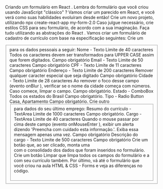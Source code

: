 Criando um formulário em React .
Lembra do formulário que você criou usando JavaScript "clássico" ? Vamos criar um parecido em React, e você verá como suas habilidades evoluíram desde então!
Crie um novo projeto, utilizando npx create-react-app my-form-2.0
Caso julgue necessário, crie estilos CSS para seu formulário, de acordo com a sua imaginação.
Faça tudo utilizando as abstrações do React .
Vamos criar um formulário de cadastro de currículo com base na especificação seguintes:
Crie um <fieldset> para os dados pessoais a seguir:
Nome - Texto
Limite de 40 caracteres
Todos os caracteres devem ser transformados para UPPER CASE assim que forem digitados.
Campo obrigatório
Email - Texto
Limite de 50 caracteres
Campo obrigatório
CPF - Texto
Limite de 11 caracteres
Campo obrigatório
Endereço - Texto
Limite de 200 caracteres
Remover qualquer caracter especial que seja digitado
Campo obrigatório
Cidade - Texto
Limite de 28 caracteres
Ao remover o foco desse campo (evento onBlur ), verificar se o nome da cidade começa com números. Caso comece, limpar o campo.
Campo obrigatório.
Estado - ComboBox
Todos os estados do Brasil
Campo obrigatório.
Tipo - Radio Button
Casa, Apartamento
Campo obrigatório.
Crie outro <fieldset> para dados do seu último emprego:
Resumo do currículo - TextArea
Limite de 1000 caracteres
Campo obrigatório.
Cargo - TextArea
Limite de 40 caracteres
Quando o mouse passar por cima deste campo (evento onMouseEnter ), exibir um alerta dizendo 'Preencha com cuidado esta informação.'. Exiba essa mensagem apenas uma vez.
Campo obrigatório
Descrição do cargo - Texto
Limite de 500 caracteres
Campo obrigatório
Crie um botão que, ao ser clicado, monta uma <div> com o consolidado dos dados que foram inseridos no formulário.
Crie um botão Limpar que limpa todos os campos do formulário e a <div> com seu currículo também.
Por último, vá até o formulário que você criou na aula HTML & CSS - Forms e veja as diferenças no código.
